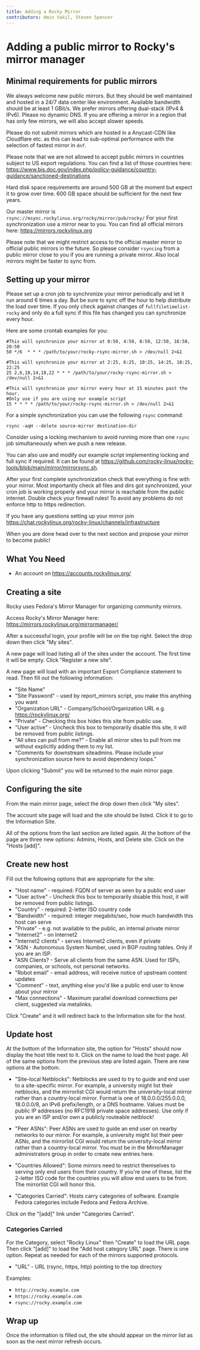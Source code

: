 ```yaml
---
title: Adding a Rocky Mirror
contributors: Amin Vakil, Steven Spencer
---
```


# Adding a public mirror to Rocky's mirror manager

## Minimal requirements for public mirrors

We always welcome new public mirrors. But they should be well maintained and hosted in a 24/7 data center like environment. Available bandwidth should be at least 1 GBit/s. We prefer mirrors offering dual-stack (IPv4 & IPv6). Please no dynamic DNS. If you are offering a mirror in a region that has only few mirrors, we will also accept slower speeds.

Please do not submit mirrors which are hosted in a Anycast-CDN like Cloudflare etc. as this can lead to sub-optimal performance with the selection of fastest mirror in `dnf`.

Please note that we are not allowed to accept public mirrors in countries subject to US export regulations. You can find a list of those countries here: https://www.bis.doc.gov/index.php/policy-guidance/country-guidance/sanctioned-destinations

Hard disk space requirements are around 500 GB at the moment but expect it to grow over time. 600 GB space should be sufficient for the next few years.

Our master mirror is `rsync://msync.rockylinux.org/rocky/mirror/pub/rocky/`
For your first synchronization use a mirror near to you. You can find all official mirrors here: https://mirrors.rockylinux.org

Please note that we might restrict access to the official master mirror to official public mirrors in the future. So please consider `rsyncing` from a public mirror close to you if you are running a private mirror. Also local mirrors might be faster to sync from.

## Setting up your mirror

Please set up a cron job to synchronize your mirror periodically and let it run around 6 times a day. But be sure to sync off the hour to help distribute the load over time. If you only check against changes of `fullfiletimelist-rocky` and only do a full sync if this file has changed you can synchronize every hour.

Here are some crontab examples for you:

```
#This will synchronize your mirror at 0:50, 4:50, 8:50, 12:50, 16:50, 20:50
50 */6  * * * /path/to/your/rocky-rsync-mirror.sh > /dev/null 2>&1

#This will synchronize your mirror at 2:25, 6:25, 10:25, 14:25, 18:25, 22:25
25 2,6,10,14,18,22 * * * /path/to/your/rocky-rsync-mirror.sh > /dev/null 2>&1

#This will synchronize your mirror every hour at 15 minutes past the hour.
#Only use if you are using our example script
15 * * * * /path/to/your/rocky-rsync-mirror.sh > /dev/null 2>&1
```

For a simple synchronization you can use the following `rsync` command:

```
rsync -aqH --delete source-mirror destination-dir
```
Consider using a locking mechanism to avoid running more than one `rsync` job simultaneously when we push a new release.

You can also use and modify our example script implementing locking and full sync if required. It can be found at https://github.com/rocky-linux/rocky-tools/blob/main/mirror/mirrorsync.sh.

After your first complete synchronization check that everything is fine with your mirror. Most importantly check all files and dirs got synchronized, your cron job is working properly and your mirror is reachable from the public internet. Double check your firewall rules! To avoid any problems do not enforce http to https redirection.

If you have any questions setting up your mirror join https://chat.rockylinux.org/rocky-linux/channels/infrastructure

When you are done head over to the next section and propose your mirror to become public!

## What You Need
* An account on https://accounts.rockylinux.org/

## Creating a site

Rocky uses Fedora's Mirror Manager for organizing community mirrors.

Access Rocky's Mirror Manager here: https://mirrors.rockylinux.org/mirrormanager/

After a successful login, your profile will be on the top right. Select the drop down then click "My sites".

A new page will load listing all of the sites under the account. The first time it will be empty. Click "Register a new site".

A new page will load with an important Export Compliance statement to read. Then fill out the following information:

* "Site Name"
* "Site Password" - used by report_mirrors script, you make this anything you want
* "Organization URL" - Company/School/Organization URL e.g. https://rockylinux.org/
* "Private" - Checking this box hides this site from public use.
* "User active" - Uncheck this box to temporarily disable this site, it will be removed from public listings.
* "All sites can pull from me?" - Enable all mirror sites to pull from me without explicitly adding them to my list.
* "Comments for downstream siteadmins. Please include your synchronization source here to avoid dependency loops."

Upon clicking "Submit" you will be returned to the main mirror page.

## Configuring the site

From the main mirror page, select the drop down then click "My sites".

The account site page will load and the site should be listed. Click it to go to the Information Site.

All of the options from the last section are listed again. At the bottom of the page are three new options: Admins, Hosts, and Delete site. Click on the "Hosts [add]".

## Create new host

Fill out the following options that are appropriate for the site:

* "Host name" - required: FQDN of server as seen by a public end user
* "User active" - Uncheck this box to temporarily disable this host, it will be removed from public listings.
* "Country" - required: 2-letter ISO country code
* "Bandwidth" - required: integer megabits/sec, how much bandwidth this host can serve
* "Private" - e.g. not available to the public, an internal private mirror
* "Internet2" - on Internet2
* "Internet2 clients" - serves Internet2 clients, even if private
* "ASN - Autonomous System Number, used in BGP routing tables. Only if you are an ISP.
* "ASN Clients? - Serve all clients from the same ASN. Used for ISPs, companies, or schools, not personal networks.
* "Robot email" - email address, will receive notice of upstream content updates
* "Comment" - text, anything else you'd like a public end user to know about your mirror
* "Max connections" - Maximum parallel download connections per client, suggested via metalinks.

Click "Create" and it will redirect back to the Information site for the host.

## Update host

At the bottom of the Information site, the option for "Hosts" should now display the host title next to it. Click on the name to load the host page. All of the same options from the previous step are listed again. There are new options at the bottom.

* "Site-local Netblocks":  Netblocks are used to try to guide and end user to a site-specific mirror. For example, a university might list their netblocks, and the mirrorlist CGI would return the university-local mirror rather than a country-local mirror. Format is one of 18.0.0.0/255.0.0.0, 18.0.0.0/8, an IPv6 prefix/length, or a DNS hostname. Values must be public IP addresses (no RFC1918 private space addresses). Use only if you are an ISP and/or own a publicly routeable netblock!

* "Peer ASNs":  Peer ASNs are used to guide an end user on nearby networks to our mirror. For example, a university might list their peer ASNs, and the mirrorlist CGI would return the university-local mirror rather than a country-local mirror. You must be in the MirrorManager administrators group in order to create new entries here.

* "Countries Allowed":  Some mirrors need to restrict themselves to serving only end users from their country. If you're one of these, list the 2-letter ISO code for the countries you will allow end users to be from. The mirrorlist CGI will honor this.

* "Categories Carried":  Hosts carry categories of software. Example Fedora categories include Fedora and Fedora Archive.

Click on the "[add]" link under "Categories Carried".

### Categories Carried

For the Category, select "Rocky Linux" then "Create" to load the URL page. Then click "[add]" to load the "Add host category URL" page. There is one option. Repeat as needed for each of the mirrors supported protocols.

* "URL" - URL (rsync, https, http) pointing to the top directory

Examples:
* `http://rocky.example.com`
* `https://rocky.example.com`
* `rsync://rocky.example.com`


## Wrap up

Once the information is filled out, the site should appear on the mirror list as soon as the next mirror refresh occurs.
